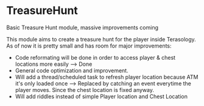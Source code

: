 # TreasureHunt
Basic Treasure Hunt module, massive improvements coming

This module aims to create a treasure hunt for the player inside Terasology. As of now it is pretty small and has room for major improvements:

- Code reformating will be done in order to access player & chest locations more easily --> Done
- General code optimization and improvement.
- Will add a thread/scheduled task to refresh player location because ATM it's only loaded once --> Replaced by catching an event everytime the player moves. Since the chest location is fixed anyway.
- Will add riddles instead of simple Player location and Chest Location
